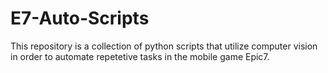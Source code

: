 # E7-Auto-Scripts
This repository is a collection of python scripts that utilize computer vision in order to automate repetetive tasks in the mobile game Epic7.
